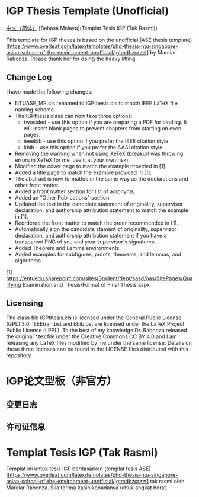 # IGP Thesis Template (Unofficial)
[中文（简体）](论文型板（非官方）) [Bahasa Melayu](Templat Tesis IGP (Tak Rasmi))

This template for IGP theses is based on the unofficial (ASE thesis template)[https://www.overleaf.com/latex/templates/phd-thesis-ntu-singapore-asian-school-of-the-environment-unofficial/jgtmdbzcrzzt] by Marciar Rabonza.  Please thank her for doing the heavy lifting.  

## Change Log
I have made the following changes:
* NTUASE_MR.cls renamed to IGPthesis.cls to match IEEE LaTeX file naming scheme.
* The IGPthesis class can now take three options:
  * twosided - use this option if you are preparing a PDF for binding.  It will insert blank pages to prevent chapters from starting on even pages.
  * ieeebib - use this option if you prefer the IEEE citation style.
  * kbib - use this option if you prefer the AAAI citation style.
* Removing the warning when not using XeTeX (breakurl was throwing errors in XeTeX for me, use it at your own risk).
* Modified the cover page to match the example provided in [1].
* Added a title page to match the example provided in [1].
* The abstract is now formatted in the same way as the declarations and other front matter.
* Added a front matter section for list of acronyms.
* Added an "Other Publications" section.
* Updated the text in the candidate statement of originality, supervisor declaration, and authorship attribution statement to match the example in [1].
* Reordered the front matter to match the order recommended in [1].
* Automatically sign the candidate stament of originality, supervisor declaration, and authorship attribution statement if you have a transparent PNG of you and your supervisor's signatures.
* Added Theorem and Lemma environments.
* Added examples for subfigures, proofs, theorems, and lemmas, and algorithms.

[1] https://entuedu.sharepoint.com/sites/Student/dept/sasd/oas/SitePages/Qualifying Examination and Thesis/Format of Final Thesis.aspx

## Licensing
The class file IGPthesis.cls is licensed under the General Public License (GPL) 3.0.  IEEEtran.bst and kbib.bst are licensed under the LaTeX Project Public License (LPPL).  To the best of my knowledge Dr. Rabonza released the original *.tex file under the Creative Commons CC BY 4.0 and I am releasing any LaTeX files modified by me under the same license.  Details on these three licenses can be found in the LICENSE files distributed with this repository.

# IGP论文型板（非官方）

## 变更日志

## 许可证信息

# Templat Tesis IGP (Tak Rasmi)
Templat ini untuk tesis IGP berdasarkan (templat tesis ASE)[https://www.overleaf.com/latex/templates/phd-thesis-ntu-singapore-asian-school-of-the-environment-unofficial/jgtmdbzcrzzt] tak rasmi oleh Marciar Rabonza.  Sila terima kasih kepadanya untuk angkat berat.



